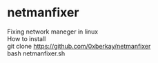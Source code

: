 # netmanfixer
Fixing network maneger in linux
</br>
How to install 
</br>
git clone https://github.com/0xberkay/netmanfixer
</br>
bash netmanfixer.sh
</br>
